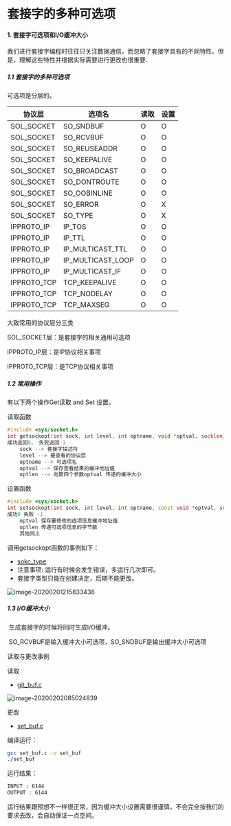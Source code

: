 # 套接字的多种可选项

#### 1.  套接字可选项和I/O缓冲大小

我们进行套接字编程时往往只关注数据通信，而忽略了套接字具有的不同特性。但是，理解这些特性并根据实际需要进行更改也很重要.

##### 1.1 套接字的多种可选项

可选项是分层的。

| 协议层      | 选项名            | 读取 | 设置 |
| ----------- | ----------------- | ---- | ---- |
| SOL_SOCKET  | SO_SNDBUF         | O    | O    |
| SOL_SOCKET  | SO_RCVBUF         | O    | O    |
| SOL_SOCKET  | SO_REUSEADDR      | O    | O    |
| SOL_SOCKET  | SO_KEEPALIVE      | O    | O    |
| SOL_SOCKET  | SO_BROADCAST      | O    | O    |
| SOL_SOCKET  | SO_DONTROUTE      | O    | O    |
| SOL_SOCKET  | SO_OOBINLINE      | O    | O    |
| SOL_SOCKET  | SO_ERROR          | O    | X    |
| SOL_SOCKET  | SO_TYPE           | O    | X    |
| IPPROTO_IP  | IP_TOS            | O    | O    |
| IPPROTO_IP  | IP_TTL            | O    | O    |
| IPPROTO_IP  | IP_MULTICAST_TTL  | O    | O    |
| IPPROTO_IP  | IP_MULTICAST_LOOP | O    | O    |
| IPPROTO_IP  | IP_MULTICAST_IF   | O    | O    |
| IPPROTO_TCP | TCP_KEEPALIVE     | O    | O    |
| IPPROTO_TCP | TCP_NODELAY       | O    | O    |
| IPPROTO_TCP | TCP_MAXSEG        | O    | O    |

大致常用的协议层分三类

SOL_SOCKET层：是套接字的相关通用可选项

IPPROTO_IP层：是IP协议相关事项

IPPROTO_TCP层：是TCP协议相关事项

##### 1.2 常用操作

有以下两个操作Get读取 and Set 设置。

读取函数

```c++
#include <sys/socket.h>
int getsockopt(int sock, int level, int optname, void *optval, socklen_t *optlen);
成功返回0， 失败返回-1
    sock --> 套接字描述符
    level --> 要查看的协议层
    optname --> 可选项名
    optval --> 保存查看结果的缓冲地址值
    optlen --> 向第四个参数optval 传递的缓冲大小
```

设置函数

```c++
#include <sys/socket.h>
int setsockopt(int sock, int level, int optname, const void *optval, socklen_t optlen);
成功0 失败 -1
    optval 保存要修改的选项信息缓冲地址值
    optlen 传递可选项信息的字节数
    其他同上
```

调用getsockopt函数的事例如下：

* [sokc_type](https://github.com/hclg/tcp_ip/blob/master/%E5%A5%97%E6%8E%A5%E5%AD%97%E7%9A%84%E5%8F%AF%E9%80%89%E9%A1%B9/sock_type.c)
* 注意事项: 运行有时候会发生错误，多运行几次即可。
* 套接字类型只能在创建决定，后期不能更改。

![image-20200201215833438](/home/h1/.config/Typora/typora-user-images/image-20200201215833438.png)

##### 1.3 I/O缓冲大小

​	生成套接字的时候将同时生成I/O缓冲。

​	SO_RCVBUF是输入缓冲大小可选项，SO_SNDBUF是输出缓冲大小可选项

读取与更改事例

读取

* [git_buf.c](https://github.com/hclg/tcp_ip/blob/master/%E5%A5%97%E6%8E%A5%E5%AD%97%E7%9A%84%E5%8F%AF%E9%80%89%E9%A1%B9/get_buf.c)

![image-20200202085024839](/home/h1/.config/Typora/typora-user-images/image-20200202085024839.png)

更改

* [set_buf.c](https://github.com/hclg/tcp_ip/blob/master/%E5%A5%97%E6%8E%A5%E5%AD%97%E7%9A%84%E5%8F%AF%E9%80%89%E9%A1%B9/set_buf.c)

编译运行：

```bash
gcc set_buf.c -o set_buf
./set_buf
```

运行结果：

```bash
INPUT : 6144
OUTPUT : 6144
```

运行结果跟预想不一样很正常，因为缓冲大小设置需要很谨慎，不会完全按我们的要求去改，会自动保证一点空间。

